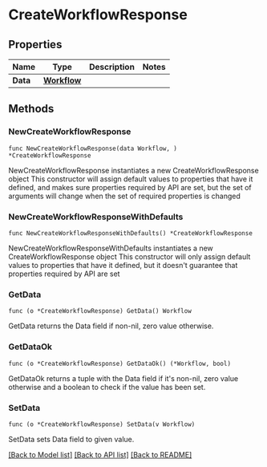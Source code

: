 # CreateWorkflowResponse

## Properties

Name | Type | Description | Notes
------------ | ------------- | ------------- | -------------
**Data** | [**Workflow**](Workflow.md) |  | 

## Methods

### NewCreateWorkflowResponse

`func NewCreateWorkflowResponse(data Workflow, ) *CreateWorkflowResponse`

NewCreateWorkflowResponse instantiates a new CreateWorkflowResponse object
This constructor will assign default values to properties that have it defined,
and makes sure properties required by API are set, but the set of arguments
will change when the set of required properties is changed

### NewCreateWorkflowResponseWithDefaults

`func NewCreateWorkflowResponseWithDefaults() *CreateWorkflowResponse`

NewCreateWorkflowResponseWithDefaults instantiates a new CreateWorkflowResponse object
This constructor will only assign default values to properties that have it defined,
but it doesn't guarantee that properties required by API are set

### GetData

`func (o *CreateWorkflowResponse) GetData() Workflow`

GetData returns the Data field if non-nil, zero value otherwise.

### GetDataOk

`func (o *CreateWorkflowResponse) GetDataOk() (*Workflow, bool)`

GetDataOk returns a tuple with the Data field if it's non-nil, zero value otherwise
and a boolean to check if the value has been set.

### SetData

`func (o *CreateWorkflowResponse) SetData(v Workflow)`

SetData sets Data field to given value.



[[Back to Model list]](../README.md#documentation-for-models) [[Back to API list]](../README.md#documentation-for-api-endpoints) [[Back to README]](../README.md)


